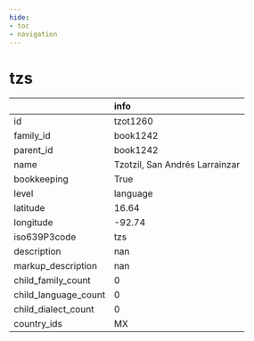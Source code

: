 ```yaml
---
hide:
- toc
- navigation
---
```

# tzs
|                      | info                           |
|:---------------------|:-------------------------------|
| id                   | tzot1260                       |
| family_id            | book1242                       |
| parent_id            | book1242                       |
| name                 | Tzotzil, San Andrés Larrainzar |
| bookkeeping          | True                           |
| level                | language                       |
| latitude             | 16.64                          |
| longitude            | -92.74                         |
| iso639P3code         | tzs                            |
| description          | nan                            |
| markup_description   | nan                            |
| child_family_count   | 0                              |
| child_language_count | 0                              |
| child_dialect_count  | 0                              |
| country_ids          | MX                             |